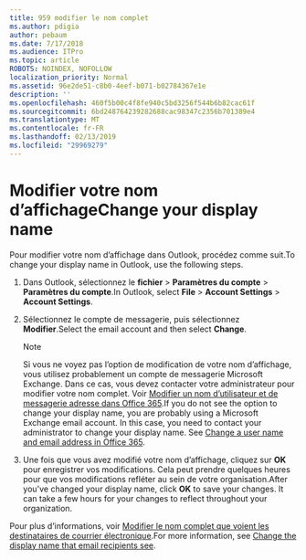 ```yaml
---
title: 959 modifier le nom complet
ms.author: pdigia
author: pebaum
ms.date: 7/17/2018
ms.audience: ITPro
ms.topic: article
ROBOTS: NOINDEX, NOFOLLOW
localization_priority: Normal
ms.assetid: 96e2de51-c8b0-4eef-b071-b02784367e1e
description: ''
ms.openlocfilehash: 460f5b00c4f8fe940c5bd3256f544b6b82cac61f
ms.sourcegitcommit: 6bd248764239282688cac98347c2356b701389e4
ms.translationtype: MT
ms.contentlocale: fr-FR
ms.lasthandoff: 02/13/2019
ms.locfileid: "29969279"
---
```

# <a name="change-your-display-name"></a><span data-ttu-id="aa0ea-102">Modifier votre nom d’affichage</span><span class="sxs-lookup"><span data-stu-id="aa0ea-102">Change your display name</span></span>
  
<span data-ttu-id="aa0ea-103">Pour modifier votre nom d’affichage dans Outlook, procédez comme suit.</span><span class="sxs-lookup"><span data-stu-id="aa0ea-103">To change your display name in Outlook, use the following steps.</span></span>
  
1. <span data-ttu-id="aa0ea-104">Dans Outlook, sélectionnez le **fichier** \> **Paramètres du compte** \> **Paramètres du compte**.</span><span class="sxs-lookup"><span data-stu-id="aa0ea-104">In Outlook, select **File** \> **Account Settings** \> **Account Settings**.</span></span>
    
2. <span data-ttu-id="aa0ea-105">Sélectionnez le compte de messagerie, puis sélectionnez **Modifier**.</span><span class="sxs-lookup"><span data-stu-id="aa0ea-105">Select the email account and then select **Change**.</span></span>
    
    > [!NOTE]
    > <span data-ttu-id="aa0ea-p101">Si vous ne voyez pas l’option de modification de votre nom d’affichage, vous utilisez probablement un compte de messagerie Microsoft Exchange. Dans ce cas, vous devez contacter votre administrateur pour modifier votre nom complet. Voir [Modifier un nom d’utilisateur et de messagerie adresse dans Office 365](https://support.office.com/article/fb5ac074-e203-4e1f-9843-b9d1a3e03297.aspx).</span><span class="sxs-lookup"><span data-stu-id="aa0ea-p101">If you do not see the option to change your display name, you are probably using a Microsoft Exchange email account. In this case, you need to contact your administrator to change your display name. See [Change a user name and email address in Office 365](https://support.office.com/article/fb5ac074-e203-4e1f-9843-b9d1a3e03297.aspx).</span></span> 
  
3. <span data-ttu-id="aa0ea-p102">Une fois que vous avez modifié votre nom d’affichage, cliquez sur **OK** pour enregistrer vos modifications. Cela peut prendre quelques heures pour que vos modifications refléter au sein de votre organisation.</span><span class="sxs-lookup"><span data-stu-id="aa0ea-p102">After you've changed your display name, click **OK** to save your changes. It can take a few hours for your changes to reflect throughout your organization.</span></span> 
    
<span data-ttu-id="aa0ea-111">Pour plus d’informations, voir [Modifier le nom complet que voient les destinataires de courrier électronique](https://support.office.com/article/2b53331a-ba2a-4803-88dc-ac9fe376c8a9.aspx).</span><span class="sxs-lookup"><span data-stu-id="aa0ea-111">For more information, see [Change the display name that email recipients see](https://support.office.com/article/2b53331a-ba2a-4803-88dc-ac9fe376c8a9.aspx).</span></span>
  

